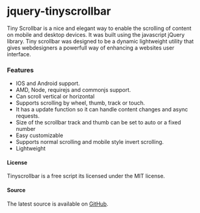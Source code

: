 jquery-tinyscrollbar
====================

Tiny Scrollbar is a nice and elegant way to enable the scrolling of content on mobile and desktop devices. It was built using the javascript jQuery library. Tiny scrollbar was designed to be a dynamic lightweight utility that gives webdesigners a powerfull way of enhancing a websites user interface.

### Features

* IOS and Android support.
* AMD, Node, requirejs and commonjs support.
* Can scroll vertical or horizontal
* Supports scrolling by wheel, thumb, track or touch.
* It has a update function so it can handle content changes and async requests.
* Size of the scrollbar track and thumb can be set to auto or a fixed number
* Easy customizable
* Supports normal scrolling and mobile style invert scrolling.
* Lightweight

#### License

Tinyscrollbar is a free script its licensed under the MIT license.

#### Source

The latest source is available on [GitHub](https://github.com/wieringen/tinyscrollbar).
